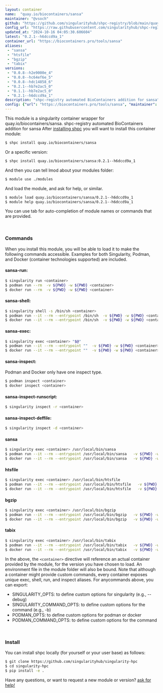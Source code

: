 ```yaml
---
layout: container
name:  "quay.io/biocontainers/sansa"
maintainer: "@vsoch"
github: "https://github.com/singularityhub/shpc-registry/blob/main/quay.io/biocontainers/sansa/container.yaml"
config_url: "https://raw.githubusercontent.com/singularityhub/shpc-registry/main/quay.io/biocontainers/sansa/container.yaml"
updated_at: "2024-10-16 04:05:30.606604"
latest: "0.2.1--h6dccd9a_1"
container_url: "https://biocontainers.pro/tools/sansa"
aliases:
 - "sansa"
 - "htsfile"
 - "bgzip"
 - "tabix"
versions:
 - "0.0.8--h2e9000e_4"
 - "0.0.8--hc64ef6e_5"
 - "0.0.8--hdc14858_6"
 - "0.2.1--hb7e2ac5_0"
 - "0.1.1--hb7e2ac5_0"
 - "0.2.1--h6dccd9a_1"
description: "shpc-registry automated BioContainers addition for sansa"
config: {"url": "https://biocontainers.pro/tools/sansa", "maintainer": "@vsoch", "description": "shpc-registry automated BioContainers addition for sansa", "latest": {"0.2.1--h6dccd9a_1": "sha256:d628812e75b2c46e403f2276d9dcc5e105405968335945da5f242facd5cadd9d"}, "tags": {"0.0.8--h2e9000e_4": "sha256:97631d721171c37c444d137a28c4f0f518c1a6cf91da62de40101093ce4c260a", "0.0.8--hc64ef6e_5": "sha256:c9b27364965d92d66ab6ae8ca72f2b6455202c9990f30fabcae59116cca34e95", "0.0.8--hdc14858_6": "sha256:202785b6f062d3783595457db046c8920e13d90383863f6bbe5cd5b0d89b401c", "0.2.1--hb7e2ac5_0": "sha256:156906d965d3df5951dabb422faa034c00d9829705d377cab5ed8a25f43bd05c", "0.1.1--hb7e2ac5_0": "sha256:18f09e8b19842fdc5fa89ceda8f322ff3a4c2eaa64ac9ac91b030cc16ac07dd7", "0.2.1--h6dccd9a_1": "sha256:d628812e75b2c46e403f2276d9dcc5e105405968335945da5f242facd5cadd9d"}, "docker": "quay.io/biocontainers/sansa", "aliases": {"sansa": "/usr/local/bin/sansa", "htsfile": "/usr/local/bin/htsfile", "bgzip": "/usr/local/bin/bgzip", "tabix": "/usr/local/bin/tabix"}}
---
```


This module is a singularity container wrapper for quay.io/biocontainers/sansa.
shpc-registry automated BioContainers addition for sansa
After [installing shpc](#install) you will want to install this container module:


```bash
$ shpc install quay.io/biocontainers/sansa
```

Or a specific version:

```bash
$ shpc install quay.io/biocontainers/sansa:0.2.1--h6dccd9a_1
```

And then you can tell lmod about your modules folder:

```bash
$ module use ./modules
```

And load the module, and ask for help, or similar.

```bash
$ module load quay.io/biocontainers/sansa/0.2.1--h6dccd9a_1
$ module help quay.io/biocontainers/sansa/0.2.1--h6dccd9a_1
```

You can use tab for auto-completion of module names or commands that are provided.

<br>

### Commands

When you install this module, you will be able to load it to make the following commands accessible.
Examples for both Singularity, Podman, and Docker (container technologies supported) are included.

#### sansa-run:

```bash
$ singularity run <container>
$ podman run --rm  -v ${PWD} -w ${PWD} <container>
$ docker run --rm  -v ${PWD} -w ${PWD} <container>
```

#### sansa-shell:

```bash
$ singularity shell -s /bin/sh <container>
$ podman run --it --rm --entrypoint /bin/sh  -v ${PWD} -w ${PWD} <container>
$ docker run --it --rm --entrypoint /bin/sh  -v ${PWD} -w ${PWD} <container>
```

#### sansa-exec:

```bash
$ singularity exec <container> "$@"
$ podman run --it --rm --entrypoint ""  -v ${PWD} -w ${PWD} <container> "$@"
$ docker run --it --rm --entrypoint ""  -v ${PWD} -w ${PWD} <container> "$@"
```

#### sansa-inspect:

Podman and Docker only have one inspect type.

```bash
$ podman inspect <container>
$ docker inspect <container>
```

#### sansa-inspect-runscript:

```bash
$ singularity inspect -r <container>
```

#### sansa-inspect-deffile:

```bash
$ singularity inspect -d <container>
```


#### sansa

```bash
$ singularity exec <container> /usr/local/bin/sansa
$ podman run --it --rm --entrypoint /usr/local/bin/sansa   -v ${PWD} -w ${PWD} <container> -c " $@"
$ docker run --it --rm --entrypoint /usr/local/bin/sansa   -v ${PWD} -w ${PWD} <container> -c " $@"
```


#### htsfile

```bash
$ singularity exec <container> /usr/local/bin/htsfile
$ podman run --it --rm --entrypoint /usr/local/bin/htsfile   -v ${PWD} -w ${PWD} <container> -c " $@"
$ docker run --it --rm --entrypoint /usr/local/bin/htsfile   -v ${PWD} -w ${PWD} <container> -c " $@"
```


#### bgzip

```bash
$ singularity exec <container> /usr/local/bin/bgzip
$ podman run --it --rm --entrypoint /usr/local/bin/bgzip   -v ${PWD} -w ${PWD} <container> -c " $@"
$ docker run --it --rm --entrypoint /usr/local/bin/bgzip   -v ${PWD} -w ${PWD} <container> -c " $@"
```


#### tabix

```bash
$ singularity exec <container> /usr/local/bin/tabix
$ podman run --it --rm --entrypoint /usr/local/bin/tabix   -v ${PWD} -w ${PWD} <container> -c " $@"
$ docker run --it --rm --entrypoint /usr/local/bin/tabix   -v ${PWD} -w ${PWD} <container> -c " $@"
```



In the above, the `<container>` directive will reference an actual container provided
by the module, for the version you have chosen to load. An environment file in the
module folder will also be bound. Note that although a container
might provide custom commands, every container exposes unique exec, shell, run, and
inspect aliases. For anycommands above, you can export:

 - SINGULARITY_OPTS: to define custom options for singularity (e.g., --debug)
 - SINGULARITY_COMMAND_OPTS: to define custom options for the command (e.g., -b)
 - PODMAN_OPTS: to define custom options for podman or docker
 - PODMAN_COMMAND_OPTS: to define custom options for the command

<br>

### Install

You can install shpc locally (for yourself or your user base) as follows:

```bash
$ git clone https://github.com/singularityhub/singularity-hpc
$ cd singularity-hpc
$ pip install -e .
```

Have any questions, or want to request a new module or version? [ask for help!](https://github.com/singularityhub/singularity-hpc/issues)